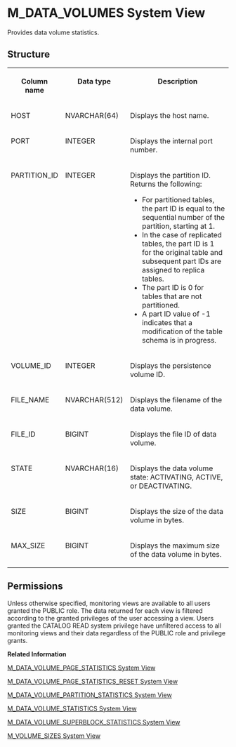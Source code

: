 <!-- loio20ae1b2875191014815ce801d2843a02 -->

# M\_DATA\_VOLUMES System View

Provides data volume statistics.



<a name="loio20ae1b2875191014815ce801d2843a02___m__d_a_t_a__v_o_l_u_m_e_s_1struct_M_DATA_VOLUMES"/>

## Structure


<table>
<tr>
<th valign="top">

Column name

</th>
<th valign="top">

Data type

</th>
<th valign="top">

Description

</th>
</tr>
<tr>
<td valign="top">

HOST

</td>
<td valign="top">

NVARCHAR\(64\)

</td>
<td valign="top">

Displays the host name.

</td>
</tr>
<tr>
<td valign="top">

PORT

</td>
<td valign="top">

INTEGER

</td>
<td valign="top">

Displays the internal port number.

</td>
</tr>
<tr>
<td valign="top">

PARTITION\_ID

</td>
<td valign="top">

INTEGER

</td>
<td valign="top">

Displays the partition ID. Returns the following:

-   For partitioned tables, the part ID is equal to the sequential number of the partition, starting at 1.
-   In the case of replicated tables, the part ID is 1 for the original table and subsequent part IDs are assigned to replica tables.
-   The part ID is 0 for tables that are not partitioned.
-   A part ID value of -1 indicates that a modification of the table schema is in progress.



</td>
</tr>
<tr>
<td valign="top">

VOLUME\_ID

</td>
<td valign="top">

INTEGER

</td>
<td valign="top">

Displays the persistence volume ID.

</td>
</tr>
<tr>
<td valign="top">

FILE\_NAME

</td>
<td valign="top">

NVARCHAR\(512\)

</td>
<td valign="top">

Displays the filename of the data volume.

</td>
</tr>
<tr>
<td valign="top">

FILE\_ID

</td>
<td valign="top">

BIGINT

</td>
<td valign="top">

Displays the file ID of data volume.

</td>
</tr>
<tr>
<td valign="top">

STATE

</td>
<td valign="top">

NVARCHAR\(16\)

</td>
<td valign="top">

Displays the data volume state: ACTIVATING, ACTIVE, or DEACTIVATING.

</td>
</tr>
<tr>
<td valign="top">

SIZE

</td>
<td valign="top">

BIGINT

</td>
<td valign="top">

Displays the size of the data volume in bytes.

</td>
</tr>
<tr>
<td valign="top">

MAX\_SIZE

</td>
<td valign="top">

BIGINT

</td>
<td valign="top">

Displays the maximum size of the data volume in bytes.

</td>
</tr>
</table>



<a name="loio20ae1b2875191014815ce801d2843a02__section_wqg_sbn_vbc"/>

## Permissions

Unless otherwise specified, monitoring views are available to all users granted the PUBLIC role. The data returned for each view is filtered according to the granted privileges of the user accessing a view. Users granted the CATALOG READ system privilege have unfiltered access to all monitoring views and their data regardless of the PUBLIC role and privilege grants.

**Related Information**  


[M\_DATA\_VOLUME\_PAGE\_STATISTICS System View](m-data-volume-page-statistics-system-view-20adabc.md "Provides page usage statistics on data volumes.")

[M\_DATA\_VOLUME\_PAGE\_STATISTICS\_RESET System View](m-data-volume-page-statistics-reset-system-view-20add39.md "Provides information about FreeBlockManager SizeClass statistics since the last reset.")

[M\_DATA\_VOLUME\_PARTITION\_STATISTICS System View](m-data-volume-partition-statistics-system-view-7ff90b1.md "Provides data volume partition statistics.")

[M\_DATA\_VOLUME\_STATISTICS System View](m-data-volume-statistics-system-view-2f4b10f.md "Provides information on data volume statistics.")

[M\_DATA\_VOLUME\_SUPERBLOCK\_STATISTICS System View](m-data-volume-superblock-statistics-system-view-20adf77.md "Provides FreeBlockManager Superblock statistics.")

[M\_VOLUME\_SIZES System View](m-volume-sizes-system-view-20cb217.md "Provides information about volume sizes used by SAP HANA servers.")

